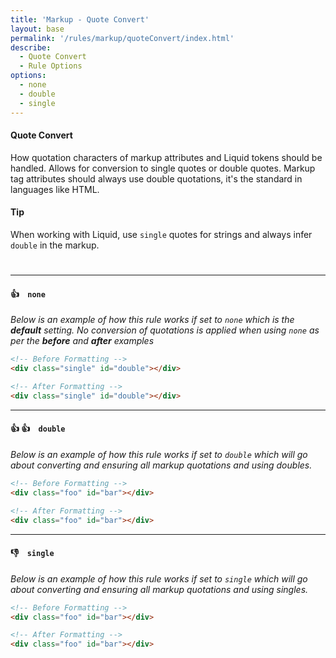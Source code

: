 ```yaml
---
title: 'Markup - Quote Convert'
layout: base
permalink: '/rules/markup/quoteConvert/index.html'
describe:
  - Quote Convert
  - Rule Options
options:
  - none
  - double
  - single
---
```


#### Quote Convert

How quotation characters of markup attributes and Liquid tokens should be handled. Allows for conversion to single quotes or double quotes. Markup tag attributes should always use double quotations, it's the standard in languages like HTML.

#### Tip

When working with Liquid, use `single` quotes for strings and always infer `double` in the markup.

#

---

#### 👍 &nbsp;&nbsp; `none`

_Below is an example of how this rule works if set to `none` which is the **default** setting. No conversion of quotations is applied when using `none` as per the **before** and **after** examples_

```html
<!-- Before Formatting -->
<div class="single" id="double"></div>

<!-- After Formatting -->
<div class="single" id="double"></div>
```

---

#### 👍 👍 &nbsp;&nbsp; `double`

_Below is an example of how this rule works if set to `double` which will go about converting and ensuring all markup quotations and using doubles._

```html
<!-- Before Formatting -->
<div class="foo" id="bar"></div>

<!-- After Formatting -->
<div class="foo" id="bar"></div>
```

---

#### 👎 &nbsp;&nbsp; `single`

_Below is an example of how this rule works if set to `single` which will go about converting and ensuring all markup quotations and using singles._

```html
<!-- Before Formatting -->
<div class="foo" id="bar"></div>

<!-- After Formatting -->
<div class="foo" id="bar"></div>
```
